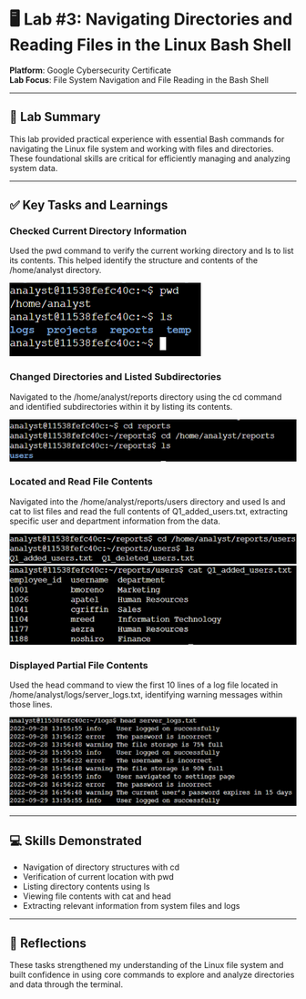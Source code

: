 # 🖥️ Lab #3: Navigating Directories and Reading Files in the Linux Bash Shell

**Platform**: Google Cybersecurity Certificate  
**Lab Focus**: File System Navigation and File Reading in the Bash Shell

---

## 🧠 Lab Summary

This lab provided practical experience with essential Bash commands for navigating the Linux file system and working with files and directories. These foundational skills are critical for efficiently managing and analyzing system data.

---

## ✅ Key Tasks and Learnings

### Checked Current Directory Information
Used the pwd command to verify the current working directory and ls to list its contents. This helped identify the structure and contents of the /home/analyst directory.

![PWD and LS Example](../images/linux_lab3_pwd.png)

### Changed Directories and Listed Subdirectories
Navigated to the /home/analyst/reports directory using the cd command and identified subdirectories within it by listing its contents.

![CD and LS Example](../images/linux_lab3_cd.png)

### Located and Read File Contents
Navigated into the /home/analyst/reports/users directory and used ls and cat to list files and read the full contents of Q1_added_users.txt, extracting specific user and department information from the data.

![CAT File Example](../images/linux_lab3_ls.png)
![CAT File Example](../images/linux_lab3_cat.png)


### Displayed Partial File Contents
Used the head command to view the first 10 lines of a log file located in /home/analyst/logs/server_logs.txt, identifying warning messages within those lines.

![HEAD Log Example](../images/linux_lab3_head.png)

---

## 💻 Skills Demonstrated

- Navigation of directory structures with cd  
- Verification of current location with pwd  
- Listing directory contents using ls  
- Viewing file contents with cat and head  
- Extracting relevant information from system files and logs  

---

## 🔁 Reflections

These tasks strengthened my understanding of the Linux file system and built confidence in using core commands to explore and analyze directories and data through the terminal.
